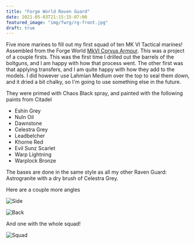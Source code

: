 ```yaml
---
title: "Forge World Raven Guard"
date: 2021-05-03T21:15:15-07:00
featured_image: "img/fwrg/rg-front.jpg"
draft: true
---
```


Five more marines to fill out my first squad of ten MK VI Tactical marines!
Assembled from the Forge World [MkVI Corvus Armour](https://www.forgeworld.co.uk/en-US/Legion-MkVI-Corvus-Armour-2016).
This was a project of a couple firsts. This was the first time I drilled out the
barrels of the boltguns, and I am happy with how that process went. The other first
was that applying transfers, and I am quite happy with how they add to the models.
I did however use Lahmian Medium over the top to seal them down, and it
dried a bit chalky, so I'm going to use something else in the future.

They were primed with Chaos Black spray, and painted with the following paints from Citadel

- Eshin Grey
- Nuln Oil
- Dawnstone
- Celestra Grey
- Leadbelcher
- Khorne Red
- Evil Sunz Scarlet
- Warp Lightning
- Warplock Bronze

The bases are done in the same style as all my other Raven Guard: Astrogranite with
a dry brush of Celestra Grey.

Here are a couple more angles

![Side](/img/fwrg/rg-side.jpg)

![Back](/img/fwrg/rg-back.jpg)

And one with the whole squad!

![Squad](/img/fwrg/squad.jpg)
